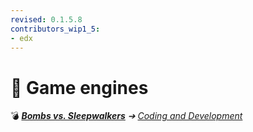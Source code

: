 ```yaml
---
revised: 0.1.5.8
contributors_wip1_5:
- edx
---
```


# 📄 Game engines

💣 ***[Bombs vs. Sleepwalkers](/README.md)** ➔ [Coding and Development](/coding_dev/readme.md)*
